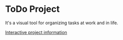 # ToDo Project

It's a visual tool for organizing tasks at work and in life.

[Interactive project information](https://gitmemory.com/albert-barreto/ToDo)
